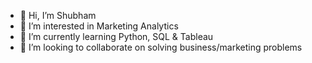 - 👋 Hi, I’m Shubham
- 👀 I’m interested in Marketing Analytics
- 🌱 I’m currently learning Python, SQL & Tableau
- 💞️ I’m looking to collaborate on solving business/marketing problems


<!---
panchal-shubham/panchal-shubham is a ✨ special ✨ repository because its `README.md` (this file) appears on your GitHub profile.
You can click the Preview link to take a look at your changes.
--->

